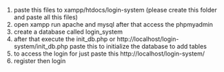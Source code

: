 1. paste this files to xampp/htdocs/login-system (please create this folder and paste all this files)
2. open xampp run apache and mysql after that access the phpmyadmin 
3. create a database called login_system
4. after that execute the init_db.php or http://localhost/login-system/init_db.php paste this to initialize the database to add tables
5. to access the login for just paste this http://localhost/login-system/
6. register then login
